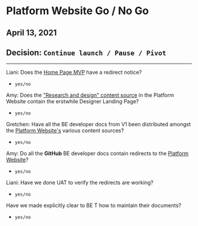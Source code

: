 # Platform Website Go / No Go 
## April 13, 2021

## Decision: `Continue launch / Pause / Pivot`

---

Liani: Does the [Home Page MVP](https://department-of-veterans-affairs.github.io/va.gov-team/) have a redirect notice?
- `yes/no`

Amy: Does the ["Research and design" content source](https://depo-platform-documentation.scrollhelp.site/research-design/) in the Platform Website contain the erstwhile Designer Landing Page?
- `yes/no`

Gretchen: Have all the BE developer docs from V1 been distributed amongst the [Platform Website's](https://depo-platform-documentation.scrollhelp.site/index.html) various content sources?
- `yes/no`

Amy: Do all the **GitHub** BE developer docs contain redirects to the [Platform Website](https://depo-platform-documentation.scrollhelp.site/index.html)?
- `yes/no`

Liani: Have we done UAT to verify the redirects are working?
- `yes/no`

Have we made explicitly clear to BE T how to maintain their documents?
- `yes/no`
